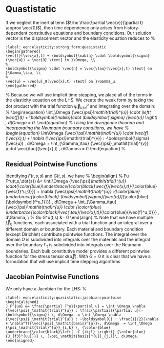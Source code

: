 # Quastistatic

If we neglect the inertial term ($\rho \frac{\partial \vec{v}}{\partial t} \approx \vec{0}$), then time dependence only arises from history-dependent constitutive equations and boundary conditions.
Our solution vector is the displacement vector and the elasticity equation reduces to
%
```{math}
:label: eqn:elasticity:strong:form:quasistatic
\begin{gathered}
\vec{f}(\vec{x},t) + \boldsymbol{\nabla} \cdot \boldsymbol{\sigma}(\vec{u}) = \vec{0} \text{ in }\Omega, \\
%
\boldsymbol{\sigma} \cdot \vec{n} = \vec{\tau}(\vec{x},t) \text{ on }\Gamma_\tau, \\
%
\vec{u} = \vec{u}_0(\vec{x},t) \text{ on }\Gamma_u.
\end{gathered}
```
%
Because we will use implicit time stepping, we place all of the terms in the elasticity equation on the LHS.
We create the weak form by taking the dot product with the trial function ${\vec{\psi}_\mathit{trial}^{u}}$ and integrating over the domain:
%
\begin{equation}
\int_\Omega {\vec{\psi}_\mathit{trial}^{u}} \cdot \left( \vec{f}(t) + \boldsymbol{\nabla}\cdot \boldsymbol{\sigma} (\vec{u}) \right) \, d\Omega = 0.
\end{equation}
%
Using the divergence theorem and incorporating the Neumann boundary conditions, we have
%
\begin{equation}
\int_\Omega {\vec{\psi}_\mathit{trial}^{u}} \cdot \vec{f}(\vec{x},t) + \nabla {\vec{\psi}_\mathit{trial}^{v}} : -\boldsymbol{\sigma}(\vec{u}) \, d\Omega  + \int_{\Gamma_\tau} {\vec{\psi}_\mathit{trial}^{v}} \cdot \vec{\tau}(\vec{x},t) \, d\Gamma = 0
\end{equation}
%
## Residual Pointwise Functions

Identifying $F(t,s,\dot{s})$ and $G(t,s)$, we have
%
\begin{align}
% Fu
F^u(t,s,\dot{s}) &=  \int_\Omega {\vec{\psi}_\mathit{trial}^{u}} \cdot{\color{blue}\underbrace{\color{black}\vec{f}(\vec{x},t)}_{\color{blue}{\vec{f}^u_0}}} + \nabla {\vec{\psi}_\mathit{trial}^{u}} :{\color{blue} \underbrace{\color{black}-\boldsymbol{\sigma}(\vec{u})}_{\color{blue}{\boldsymbol{f^u_1}}}} \, d\Omega  + \int_{\Gamma_\tau} {\vec{\psi}_\mathit{trial}^{u}} \cdot {\color{blue}  \underbrace{\color{black}\vec{\tau}(\vec{x},t)}_{\color{blue}{\vec{f}^u_0}}} \, d\Gamma, \\
% Gu
G^u(t,s) &= 0
\end{align}
%
Note that we have multiple $\vec{f}_0$ functions, each associated with a trial function and an integral over a different domain or boundary.
Each material and boundary condition (except Dirichlet) contribute pointwise functions.
The integral over the domain $\Omega$ is subdivided into integrals over the materials and the integral over the boundary $\Gamma_\tau$ is subdivided into integrals over the Neumann boundaries.
Each bulk constitutive model provides a different pointwise function for the stress tensor $\boldsymbol{\sigma}(\vec{u})$.
With $G=0$ it is clear that we have a formulation that will use implicit time stepping algorithms.

## Jacobian Pointwise Functions

We only have a Jacobian for the LHS:
%
```{math}
:label: eqn:elasticity:quasistatic:jacobian:pointwise
\begin{aligned}
J_F^{uu} &= \frac{\partial F^u}{\partial u} = \int_\Omega \nabla {\vec{\psi}_\mathit{trial}^{u}} : \frac{\partial}{\partial u}(-\boldsymbol{\sigma}) \, d\Omega  = \int_\Omega \nabla {\vec{\psi}_\mathit{trial}^{u}} : -\boldsymbol{C} : \frac{1}{2}(\nabla + \nabla^T){\vec{\psi}_\mathit{basis}^{u}}\, d\Omega  = \int_\Omega {\psi_\mathit{trial}^{u}}_{i,k} \, {\color{blue} \underbrace{\color{black}\left( -C_{ikjl} \right)}_{\color{blue}{J_{f3}^{uu}}}} \, {\psi_\mathit{basis}^{u}}_{j,l}\, d\Omega.
\end{aligned}
```
